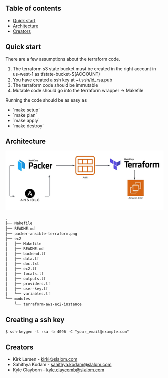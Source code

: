 ## Table of contents

- [Quick start](#quick-start)
- [Architecture](#architecture)
- [Creators](#creators)


## Quick start
There are a few assumptions about the terraform code.
<ol>
  <li>The terraform s3 state bucket must be created in the right account in us-west-1 as tfstate-bucket-$(ACCOUNT)</li>
  <li>You have created a ssh key at ~/.ssh/id_rsa.pub</li>
  <li>The terraform code should be immutable</li>
  <li>Mutable code should go into the terraform wrapper -> Makefile</li>
</ol>

Running the code should be as easy as
<ul>
  <li>`make setup`</li>
  <li>`make plan`</li>
  <li>`make apply`</li>
  <li>`make destroy`</li>
</ul>

## Architecture
![Architecture](packer-ansible-terraform.png)

```
.
├── Makefile
├── README.md
├── packer-ansible-terraform.png
├── ec2
│   ├── Makefile
│   ├── README.md
│   ├── backend.tf
│   ├── data.tf
│   ├── doc.txt
│   ├── ec2.tf
│   ├── locals.tf
│   ├── outputs.tf
│   ├── providers.tf
│   ├── user-key.tf
│   └── variables.tf
└── modules
    └── terraform-aws-ec2-instance
```

## Creating a ssh key
```
$ ssh-keygen -t rsa -b 4096 -C "your_email@example.com"
```

## Creators
- Kirk Larsen - kirkl@slalom.com
- Sahithya Kodam - sahithya.kodam@slalom.com
- Kyle Clayborn - kyle.claycomb@slalom.com
